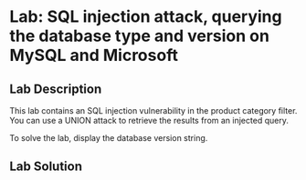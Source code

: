 # Lab: SQL injection attack, querying the database type and version on MySQL and Microsoft
## Lab Description

This lab contains an SQL injection vulnerability in the product category filter. You can use a UNION attack to retrieve the results from an injected query.

To solve the lab, display the database version string.

## Lab Solution

